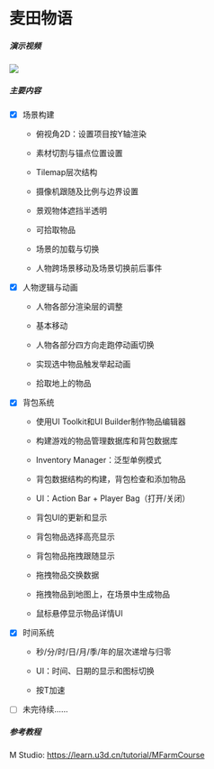 # 麦田物语

##### 演示视频

[![](https://bb-embed.herokuapp.com/embed?v=BV1614y1s7k8)](https://www.bilibili.com/video/BV1614y1s7k8/?vd_source=36fd3a762ee5c7de675cfebd91112817)

##### 主要内容

- [x] 场景构建

  * 俯视角2D：设置项目按Y轴渲染

  * 素材切割与锚点位置设置

  * Tilemap层次结构

  * 摄像机跟随及比例与边界设置

  * 景观物体遮挡半透明
  
  * 可拾取物品

  * 场景的加载与切换

  * 人物跨场景移动及场景切换前后事件

- [x] 人物逻辑与动画

  * 人物各部分渲染层的调整
  
  * 基本移动
  
  * 人物各部分四方向走跑停动画切换
  
  * 实现选中物品触发举起动画
  
  * 拾取地上的物品

- [x] 背包系统

  * 使用UI Toolkit和UI Builder制作物品编辑器
  
  * 构建游戏的物品管理数据库和背包数据库
  
  * Inventory Manager：泛型单例模式
  
  * 背包数据结构的构建，背包检查和添加物品
  
  * UI：Action Bar + Player Bag（打开/关闭）
  
  * 背包UI的更新和显示
  
  * 背包物品选择高亮显示
  
  * 背包物品拖拽跟随显示
  
  * 拖拽物品交换数据
  
  * 拖拽物品到地图上，在场景中生成物品
  
  * 鼠标悬停显示物品详情UI

- [x] 时间系统

  * 秒/分/时/日/月/季/年的层次递增与归零
  
  * UI：时间、日期的显示和图标切换
  
  * 按T加速

- [ ] 未完待续……

##### 参考教程

M Studio: https://learn.u3d.cn/tutorial/MFarmCourse
